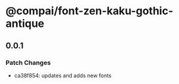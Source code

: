 # @compai/font-zen-kaku-gothic-antique

## 0.0.1
### Patch Changes

- ca38f854: updates and adds new fonts
